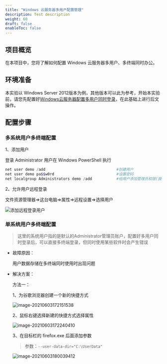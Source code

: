 ```yaml
---
title: "Windows 云服务器多用户配置管理"
description: Test description
weight: 60
draft: false
enableToc: false
---
```


## 项目概览

在本项目中，您将了解如何配置 Windows 云服务器多用户、多终端同时办公。

## 环境准备

本实验以 Windows Server 2012版本为例，其他版本可以此为参考，开始本实验前，请您先配置好[Windows云服务器配置多用户同时登录](https://docsv3.qingcloud.com/compute/vm/best-practices/windows/win_loggin/)，在此基础上进行后文操作。

## 配置步骤

###  多系统用户多终端配置

  1、添加用户

  登录 Administrator 用户在 Windows PowerShell 执行

  ```powershell
  net user demo /add								#创建用户
  net user demo pa$$w0rd							#设置密码
  net localgroup Administrators demo /add			#给用户添加管理员权限(按需操作)
  ```

  2、允许用户远程登录

  文件资源管理器=>这台电脑=>属性=>远程设置=>选择用户

  ![添加远程登录用户](../../_images/windows_multi_user.assets/添加远程登录用户-1622711225217.gif)

### 单系统用户多终端配置

> 这里的系统用户指的是默认的Administrator管理员账户，配置好多用户同时登录后，可以直接多终端登录，但同时使用某些软件时会产生错误

* 故障原因：

  用户数据存储在多终端同时使用时出现问题

* 解决方案：

  方法一：

  1、为谷歌浏览器创建一个新的快捷方式

  ![image-20210603172151538](../../_images/windows_multi_user.assets/image-20210603172151538.png)
  
  2、鼠标右键选择新建的快捷方式选择属性
  
  ![image-20210603172240410](../../_images/windows_multi_user.assets/image-20210603172240410.png)
  
  3、在目标栏的 firefox.exe 后面添加参数
  
  > 参数：`--user-data-dir="C:\UserData"`
  
  ![image-20210603180039412](../../_images/windows_multi_user.assets/image-20210603180039412.png)
  
  